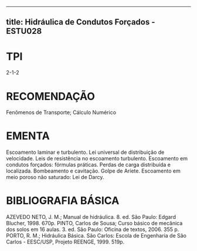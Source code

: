 
---
title: Hidráulica de Condutos Forçados - ESTU028 
---

# TPI

2-1-2

# RECOMENDAÇÃO

Fenômenos de Transporte; Cálculo Numérico

# EMENTA

Escoamento laminar e turbulento. Lei universal de distribuição de velocidade. Leis de resistência no escoamento turbulento. Escoamento em condutos forçados: fórmulas práticas. Perdas de carga distribuída e localizada. Bombeamento e cavitação. Golpe de Aríete. Escoamento em meio poroso não saturado: Lei de Darcy.

# BIBLIOGRAFIA BÁSICA

AZEVEDO NETO, J. M.; Manual de hidráulica. 8. ed. São Paulo: Edgard Blucher, 1998. 670p.
PINTO, Carlos de Sousa; Curso básico de mecânica dos solos em 16 aulas. 3. ed. São Paulo: Oficina de textos, 2006. 355 p.
PORTO, R. M.; Hidráulica Básica. São Carlos: Escola de Engenharia de São Carlos - EESC/USP, Projeto REENGE, 1999. 519p.
        